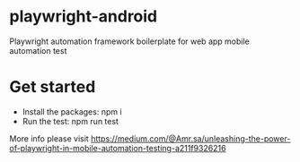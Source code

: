 # playwright-android
Playwright automation framework boilerplate for web app mobile automation test 

# Get started

- Install the packages:
             npm i
- Run the test:
             npm run test    

More info please visit 
https://medium.com/@Amr.sa/unleashing-the-power-of-playwright-in-mobile-automation-testing-a211f9326216
